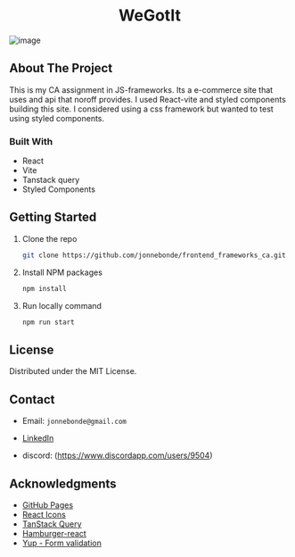 <h1 align="center">WeGotIt</h1>

![image](https://github.com/jonnebonde/frontend_frameworks_ca/assets/71976475/f5706fa4-62f8-4d99-a95e-a8d0aaa16988)

<!-- ABOUT THE PROJECT -->

## About The Project

This is my CA assignment in JS-frameworks. Its a e-commerce site that uses and api that noroff provides.
I used React-vite and styled components building this site. I considered using a css framework but wanted to test using styled components.

### Built With

- React
- Vite
- Tanstack query
- Styled Components

<!-- GETTING STARTED -->

## Getting Started

1. Clone the repo
   ```sh
   git clone https://github.com/jonnebonde/frontend_frameworks_ca.git
   ```
2. Install NPM packages
   ```sh
   npm install
   ```
3. Run locally command
   ```sh
   npm run start
   ```

<!-- LICENSE -->

## License

Distributed under the MIT License.

<!-- CONTACT -->

## Contact

- Email: `jonnebonde@gmail.com`

- [LinkedIn](https://www.linkedin.com/in/jonne-martin-krosby-a689ba1b1/)
- discord: (https://www.discordapp.com/users/9504)

<!-- ACKNOWLEDGMENTS -->

## Acknowledgments

- [GitHub Pages](https://pages.github.com)
- [React Icons](https://react-icons.github.io/react-icons/search)
- [TanStack Query](https://tanstack.com/query/latest)
- [Hamburger-react](https://www.npmjs.com/package/hamburger-react)
- [Yup - Form validation](https://github.com/jquense/yup)
